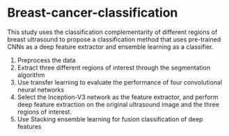 # Breast-cancer-classification

This study uses the classification complementarity of different regions of breast ultrasound to propose a classification method that uses pre-trained CNNs as a deep feature extractor and ensemble learning as a classifier.

1. Preprocess the data
2. Extract three different regions of interest through the segmentation algorithm
3. Use transfer learning to evaluate the performance of four convolutional neural networks
4. Select the Inception-V3 network as the feature extractor, and perform deep feature extraction on the original ultrasound image and the three regions of interest.
5. Use Stacking ensemble learning for fusion classification of deep features
